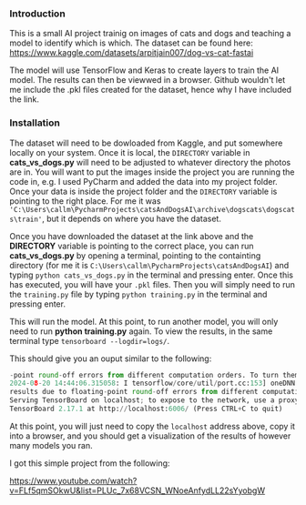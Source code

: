 ### **Introduction**

This is a small AI project trainig on images of cats and dogs and teaching a model to identify which is which. The dataset can be found here:
https://www.kaggle.com/datasets/arpitjain007/dog-vs-cat-fastai

The model will use TensorFlow and Keras to create layers to train the AI model. The results can then be viewwed in a browser.
Github wouldn't let me include the .pkl files created for the dataset, hence why I have included the link.

### **Installation**
The dataset will need to be dowloaded from Kaggle, and put somewhere locally on your system. 
Once it is local, the ```DIRECTORY``` variable in **__cats_vs_dogs.py__** will need to be adjusted to whatever directory the photos are in.
You will want to put the images inside the project you are running the code in, e.g. I used PyCharm and 
added the data into my project folder. Once your data is inside the project folder and the ```DIRECTORY``` variable
is pointing to the right place. For me it was
```'C:\Users\callm\PycharmProjects\catsAndDogsAI\archive\dogscats\dogscats\train'```, but it depends on where you have the dataset.

Once you have downloaded the dataset at the link above and the **DIRECTORY** variable is pointing to the correct place, you can run
**__cats_vs_dogs.py__** by opening a terminal, pointing to the containting directory 
(for me it is ```C:\Users\callm\PycharmProjects\catsAndDogsAI```) and typing ```python cats_vs_dogs.py``` in the terminal and pressing enter.
Once this has executed, you will have your ```.pkl``` files. Then you will simply need to run the ```training.py``` file by typing ```python training.py```
in the terminal and pressing enter. 

This will run the model. At this point, to run another model, you will only need to run **python training.py** again. To view the results, 
in the same terminal type ```tensorboard --logdir=logs/```.

This should give you an ouput similar to the following:
```python
-point round-off errors from different computation orders. To turn them off, set the environment variable `TF_ENABLE_ONEDNN_OPTS=0`.
2024-08-20 14:44:06.315058: I tensorflow/core/util/port.cc:153] oneDNN custom operations are on. You may see slightly different numerical
results due to floating-point round-off errors from different computation orders. To turn them off, set the environment variable `TF_ENABLE_ONEDNN_OPTS=0`.
Serving TensorBoard on localhost; to expose to the network, use a proxy or pass --bind_all
TensorBoard 2.17.1 at http://localhost:6006/ (Press CTRL+C to quit)
```

At this point, you will just need to copy the ```localhost``` address above, copy it into a browser, and you should get a visualization of the 
results of however many models you ran.

I got this simple project from the following:

https://www.youtube.com/watch?v=FLf5qmSOkwU&list=PLUc_7x68VCSN_WNoeAnfydLL22sYyobgW
